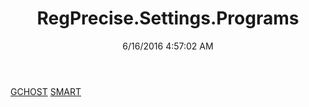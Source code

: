 ﻿---
title: RegPrecise.Settings.Programs
date: 6/16/2016 4:57:02 AM
---

[GCHOST](T-RegPrecise.Settings.Programs.GCHOST.html)
[SMART](T-RegPrecise.Settings.Programs.SMART.html)
